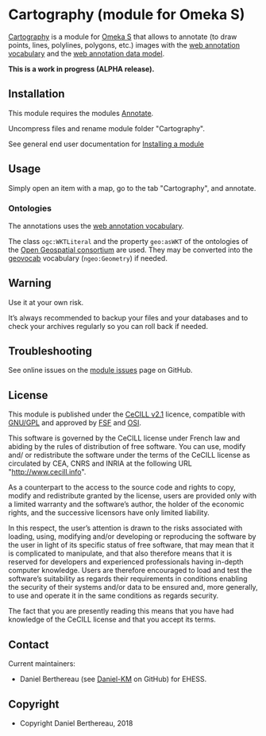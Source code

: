 Cartography (module for Omeka S)
================================

[Cartography] is a module for [Omeka S] that allows to annotate (to draw points,
lines, polylines, polygons, etc.) images with the [web annotation vocabulary]
and the [web annotation data model].

**This is a work in progress (ALPHA release).**


Installation
------------

This module requires the modules [Annotate].

Uncompress files and rename module folder "Cartography".

See general end user documentation for [Installing a module](http://dev.omeka.org/docs/s/user-manual/modules/#installing-modules)


Usage
-----

Simply open an item with a map, go to the tab "Cartography", and annotate.

### Ontologies

The annotations uses the [web annotation vocabulary].

The class `ogc:WKTLiteral` and the property `geo:asWKT` of the ontologies of the
[Open Geospatial consortium] are used. They may be converted into the [geovocab]
vocabulary (`ngeo:Geometry`) if needed.


Warning
-------

Use it at your own risk.

It’s always recommended to backup your files and your databases and to check
your archives regularly so you can roll back if needed.


Troubleshooting
---------------

See online issues on the [module issues] page on GitHub.


License
-------

This module is published under the [CeCILL v2.1] licence, compatible with
[GNU/GPL] and approved by [FSF] and [OSI].

This software is governed by the CeCILL license under French law and abiding by
the rules of distribution of free software. You can use, modify and/ or
redistribute the software under the terms of the CeCILL license as circulated by
CEA, CNRS and INRIA at the following URL "http://www.cecill.info".

As a counterpart to the access to the source code and rights to copy, modify and
redistribute granted by the license, users are provided only with a limited
warranty and the software’s author, the holder of the economic rights, and the
successive licensors have only limited liability.

In this respect, the user’s attention is drawn to the risks associated with
loading, using, modifying and/or developing or reproducing the software by the
user in light of its specific status of free software, that may mean that it is
complicated to manipulate, and that also therefore means that it is reserved for
developers and experienced professionals having in-depth computer knowledge.
Users are therefore encouraged to load and test the software’s suitability as
regards their requirements in conditions enabling the security of their systems
and/or data to be ensured and, more generally, to use and operate it in the same
conditions as regards security.

The fact that you are presently reading this means that you have had knowledge
of the CeCILL license and that you accept its terms.


Contact
-------

Current maintainers:

* Daniel Berthereau (see [Daniel-KM] on GitHub) for EHESS.


Copyright
---------

* Copyright Daniel Berthereau, 2018


[Cartography]: https://github.com/Daniel-KM/Omeka-S-module-Cartography
[Omeka S]: https://omeka.org/s
[web annotation data model]: https://www.w3.org/TR/annotation-model/
[web annotation vocabulary]: https://www.w3.org/TR/annotation-vocab/
[Annotate]: https://github.com/Daniel-KM/Omeka-S-module-Annotate
[Open Geospatial consortium]: http://www.opengeospatial.org/
[geovocab]: http://geovocab.org/
[module issues]: https://github.com/Daniel-KM/Omeka-S-module-Cartography/issues
[CeCILL v2.1]: https://www.cecill.info/licences/Licence_CeCILL_V2.1-en.html
[GNU/GPL]: https://www.gnu.org/licenses/gpl-3.0.html
[FSF]: https://www.fsf.org
[OSI]: http://opensource.org
[Daniel-KM]: https://github.com/Daniel-KM "Daniel Berthereau"
